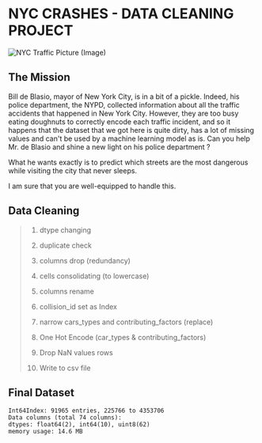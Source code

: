 # NYC CRASHES - DATA CLEANING PROJECT

![NYC Traffic Picture (Image)](https://assets.bwbx.io/images/users/iqjWHBFdfxIU/iyCf091K_jqk/v0/-1x-1.jpg)

## The Mission

Bill de Blasio, mayor of New York City, is in a bit of a pickle. Indeed, his police department, the NYPD, collected information about all the traffic accidents that happened in New York City. However, they are too busy eating doughnuts to correctly encode each traffic incident, and so it happens that the dataset that we got here is quite dirty, has a lot of missing values and can't be used by a machine learning model as is. Can you help Mr. de Blasio and shine a new light on his police department ?

What he wants exactly is to predict which streets are the most dangerous while visiting the city that never sleeps.

I am sure that you are well-equipped to handle this. 

## Data Cleaning

>1. dtype changing
>
>2. duplicate check
>
>3. columns drop (redundancy)
>
>4. cells consolidating (to lowercase)
>
>5. columns rename
>
>6. collision_id set as Index
>
>7. narrow cars_types and contributing_factors (replace)
>
>8. One Hot Encode (car_types & contributing_factors)
>
>9. Drop NaN values rows
>
>10. Write to csv file
>

## Final Dataset

`Int64Index: 91965 entries, 225766 to 4353706`<br/>
`Data columns (total 74 columns):`<br/>
`dtypes: float64(2), int64(10), uint8(62)`<br/>
`memory usage: 14.6 MB`<br/>
